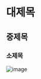 # 대제목
## 중제목
### 소제목
![image](https://github.com/user-attachments/assets/10c735ef-7086-463f-b8b9-910853689f2e)
